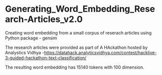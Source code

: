 # Generating_Word_Embedding_Research-Articles_v2.0
Creating word embedding from a small corpus of reserach articles using Python package - gensim

The research articles were provided as part of A HAckathon hosted by Analystics Vidhya -https://datahack.analyticsvidhya.com/contest/hacklive-3-guided-hackathon-text-classification/

The resulting word embedding has 15140 tokens with 100 dimension.
